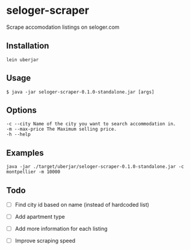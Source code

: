 # seloger-scraper

Scrape accomodation listings on seloger.com

## Installation

    lein uberjar

## Usage

    $ java -jar seloger-scraper-0.1.0-standalone.jar [args]

## Options

    -c --city Name of the city you want to search accommodation in.
    -m --max-price The Maximum selling price.
    -h --help

## Examples

    java -jar ./target/uberjar/seloger-scraper-0.1.0-standalone.jar -c montpellier -m 10000

## Todo

- [ ] Find city id based on name (instead of hardcoded list)
- [ ] Add apartment type
- [ ] Add more information for each listing
- [ ] Improve scraping speed

